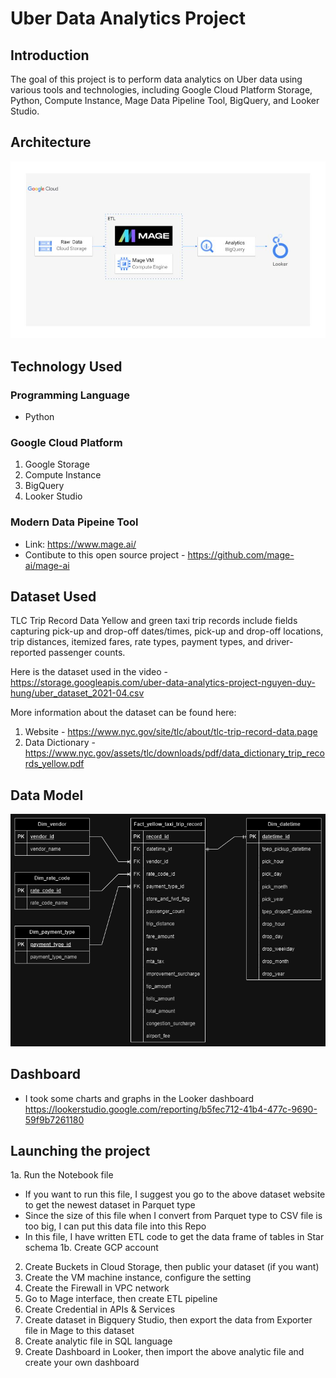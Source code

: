 # Uber Data Analytics Project

## Introduction

The goal of this project is to perform data analytics on Uber data using various tools and technologies, including Google Cloud Platform Storage, Python, Compute Instance, Mage Data Pipeline Tool, BigQuery, and Looker Studio.

## Architecture 
<img src="Architecture.png">

## Technology Used
### Programming Language 
- Python

### Google Cloud Platform
1. Google Storage
2. Compute Instance 
3. BigQuery
4. Looker Studio

### Modern Data Pipeine Tool 
- Link: https://www.mage.ai/
- Contibute to this open source project - https://github.com/mage-ai/mage-ai


## Dataset Used
TLC Trip Record Data
Yellow and green taxi trip records include fields capturing pick-up and drop-off dates/times, pick-up and drop-off locations, trip distances, itemized fares, rate types, payment types, and driver-reported passenger counts. 

Here is the dataset used in the video - https://storage.googleapis.com/uber-data-analytics-project-nguyen-duy-hung/uber_dataset_2021-04.csv

More information about the dataset can be found here:
1. Website - https://www.nyc.gov/site/tlc/about/tlc-trip-record-data.page
2. Data Dictionary - https://www.nyc.gov/assets/tlc/downloads/pdf/data_dictionary_trip_records_yellow.pdf

## Data Model
<img src="Data Models-Uber Data Analytics Project.png">

## Dashboard
- I took some charts and graphs in the Looker dashboard https://lookerstudio.google.com/reporting/b5fec712-41b4-477c-9690-59f9b7261180

## Launching the project
1a. Run the Notebook file
- If you want to run this file, I suggest you go to the above dataset website to get the newest dataset in Parquet type
- Since the size of this file when I convert from Parquet type to CSV file is too big, I can put this data file into this Repo
- In this file, I have written ETL code to get the data frame of tables in Star schema
1b. Create GCP account
2. Create Buckets in Cloud Storage, then public your dataset (if you want)
3. Create the VM machine instance, configure the setting
4. Create the Firewall in VPC network
5. Go to Mage interface, then create ETL pipeline
6. Create Credential in APIs & Services
7. Create dataset in Bigquery Studio, then export the data from Exporter file in Mage to this dataset
8. Create analytic file in SQL language
9. Create Dashboard in Looker, then import the above analytic file and create your own dashboard
